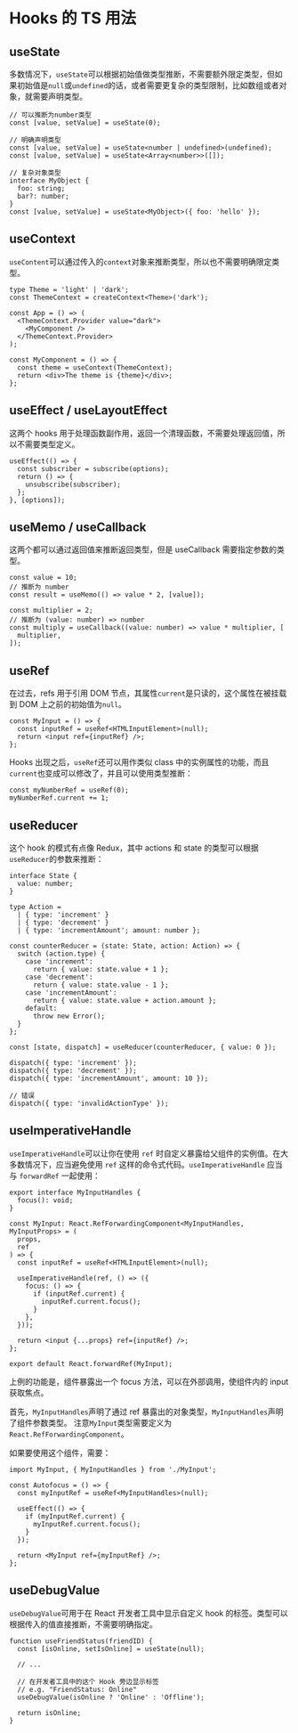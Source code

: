 # Hooks 的 TS 用法

## useState

多数情况下，`useState`可以根据初始值做类型推断，不需要额外限定类型，但如果初始值是`null`或`undefined`的话，或者需要更复杂的类型限制，比如数组或者对象，就需要声明类型。

```tsx
// 可以推断为number类型
const [value, setValue] = useState(0);

// 明确声明类型
const [value, setValue] = useState<number | undefined>(undefined);
const [value, setValue] = useState<Array<number>>([]);

// 复杂对象类型
interface MyObject {
  foo: string;
  bar?: number;
}
const [value, setValue] = useState<MyObject>({ foo: 'hello' });
```

## useContext

`useContent`可以通过传入的`context`对象来推断类型，所以也不需要明确限定类型。

```tsx
type Theme = 'light' | 'dark';
const ThemeContext = createContext<Theme>('dark');

const App = () => (
  <ThemeContext.Provider value="dark">
    <MyComponent />
  </ThemeContext.Provider>
);

const MyComponent = () => {
  const theme = useContext(ThemeContext);
  return <div>The theme is {theme}</div>;
};
```

## useEffect / useLayoutEffect

这两个 hooks 用于处理函数副作用，返回一个清理函数，不需要处理返回值，所以不需要类型定义。

```tsx
useEffect(() => {
  const subscriber = subscribe(options);
  return () => {
    unsubscribe(subscriber);
  };
}, [options]);
```

## useMemo / useCallback

这两个都可以通过返回值来推断返回类型，但是 useCallback 需要指定参数的类型。

```tsx
const value = 10;
// 推断为 number
const result = useMemo(() => value * 2, [value]);

const multiplier = 2;
// 推断为 (value: number) => number
const multiply = useCallback((value: number) => value * multiplier, [
  multiplier,
]);
```

## useRef

在过去，refs 用于引用 DOM 节点，其属性`current`是只读的，这个属性在被挂载到 DOM 上之前的初始值为`null`。

```tsx
const MyInput = () => {
  const inputRef = useRef<HTMLInputElement>(null);
  return <input ref={inputRef} />;
};
```

Hooks 出现之后，`useRef`还可以用作类似 class 中的实例属性的功能，而且`current`也变成可以修改了，并且可以使用类型推断：

```tsx
const myNumberRef = useRef(0);
myNumberRef.current += 1;
```

## useReducer

这个 hook 的模式有点像 Redux，其中 actions 和 state 的类型可以根据`useReducer`的参数来推断：

```tsx
interface State {
  value: number;
}

type Action =
  | { type: 'increment' }
  | { type: 'decrement' }
  | { type: 'incrementAmount'; amount: number };

const counterReducer = (state: State, action: Action) => {
  switch (action.type) {
    case 'increment':
      return { value: state.value + 1 };
    case 'decrement':
      return { value: state.value - 1 };
    case 'incrementAmount':
      return { value: state.value + action.amount };
    default:
      throw new Error();
  }
};

const [state, dispatch] = useReducer(counterReducer, { value: 0 });

dispatch({ type: 'increment' });
dispatch({ type: 'decrement' });
dispatch({ type: 'incrementAmount', amount: 10 });

// 错误
dispatch({ type: 'invalidActionType' });
```

## useImperativeHandle

`useImperativeHandle`可以让你在使用 `ref` 时自定义暴露给父组件的实例值。在大多数情况下，应当避免使用 `ref` 这样的命令式代码。`useImperativeHandle` 应当与 `forwardRef` 一起使用：

```tsx
export interface MyInputHandles {
  focus(): void;
}

const MyInput: React.RefForwardingComponent<MyInputHandles, MyInputProps> = (
  props,
  ref
) => {
  const inputRef = useRef<HTMLInputElement>(null);

  useImperativeHandle(ref, () => ({
    focus: () => {
      if (inputRef.current) {
        inputRef.current.focus();
      }
    },
  }));

  return <input {...props} ref={inputRef} />;
};

export default React.forwardRef(MyInput);
```

上例的功能是，组件暴露出一个 focus 方法，可以在外部调用，使组件内的 input 获取焦点。

首先，`MyInputHandles`声明了通过 ref 暴露出的对象类型，`MyInputHandles`声明了组件参数类型。
注意`MyInput`类型需要定义为`React.RefForwardingComponent`。

如果要使用这个组件，需要：

```tsx
import MyInput, { MyInputHandles } from './MyInput';

const Autofocus = () => {
  const myInputRef = useRef<MyInputHandles>(null);

  useEffect(() => {
    if (myInputRef.current) {
      myInputRef.current.focus();
    }
  });

  return <MyInput ref={myInputRef} />;
};
```

## useDebugValue

`useDebugValue`可用于在 React 开发者工具中显示自定义 hook 的标签。类型可以根据传入的值直接推断，不需要明确指定。

```tsx
function useFriendStatus(friendID) {
  const [isOnline, setIsOnline] = useState(null);

  // ...

  // 在开发者工具中的这个 Hook 旁边显示标签
  // e.g. "FriendStatus: Online"
  useDebugValue(isOnline ? 'Online' : 'Offline');

  return isOnline;
}
```
